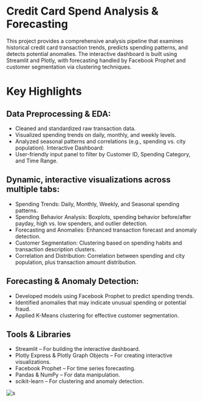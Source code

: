 # Credit Card Spend Analysis & Forecasting
This project provides a comprehensive analysis pipeline that examines historical credit card transaction trends, predicts spending patterns, and detects potential anomalies. The interactive dashboard is built using Streamlit and Plotly, with forecasting handled by Facebook Prophet and customer segmentation via clustering techniques.

# Key Highlights
## Data Preprocessing & EDA:

- Cleaned and standardized raw transaction data.
- Visualized spending trends on daily, monthly, and weekly levels.
- Analyzed seasonal patterns and correlations (e.g., spending vs. city population).
Interactive Dashboard:
- User-friendly input panel to filter by Customer ID, Spending Category, and Time Range.

## Dynamic, interactive visualizations across multiple tabs:
- Spending Trends: Daily, Monthly, Weekly, and Seasonal spending patterns.
- Spending Behavior Analysis: Boxplots, spending behavior before/after payday, high vs. low spenders, and outlier detection.
- Forecasting and Anomalies: Enhanced transaction forecast and anomaly detection.
- Customer Segmentation: Clustering based on spending habits and transaction description clusters.
- Correlation and Distribution: Correlation between spending and city population, plus transaction amount distribution.

## Forecasting & Anomaly Detection:

- Developed models using Facebook Prophet to predict spending trends.
- Identified anomalies that may indicate unusual spending or potential fraud.
- Applied K-Means clustering for effective customer segmentation.

## Tools & Libraries
- Streamlit – For building the interactive dashboard.
- Plotly Express & Plotly Graph Objects – For creating interactive visualizations.
- Facebook Prophet – For time series forecasting.
- Pandas & NumPy – For data manipulation.
- scikit-learn – For clustering and anomaly detection.







![s](https://github.com/user-attachments/assets/e4fa25cc-e78d-4c8c-9f19-dec1b5413d44)


